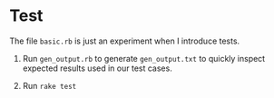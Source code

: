 # Test

The file `basic.rb` is just an experiment when I introduce tests.

1. Run `gen_output.rb` to generate `gen_output.txt` to quickly inspect expected results used in our test cases.

2. Run `rake test`
